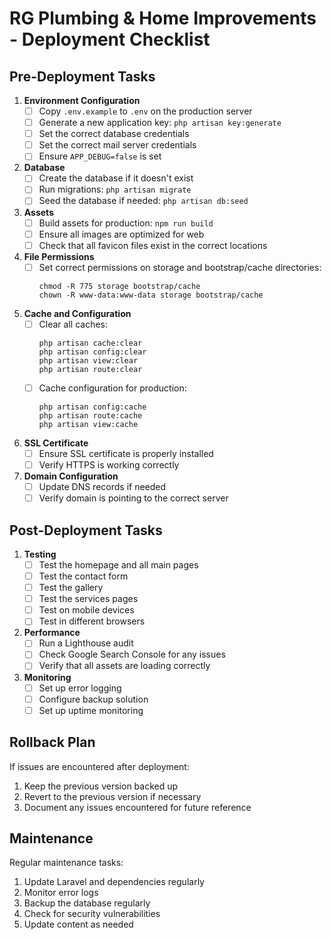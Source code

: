 # RG Plumbing & Home Improvements - Deployment Checklist

## Pre-Deployment Tasks

1. **Environment Configuration**
   - [ ] Copy `.env.example` to `.env` on the production server
   - [ ] Generate a new application key: `php artisan key:generate`
   - [ ] Set the correct database credentials
   - [ ] Set the correct mail server credentials
   - [ ] Ensure `APP_DEBUG=false` is set

2. **Database**
   - [ ] Create the database if it doesn't exist
   - [ ] Run migrations: `php artisan migrate`
   - [ ] Seed the database if needed: `php artisan db:seed`

3. **Assets**
   - [ ] Build assets for production: `npm run build`
   - [ ] Ensure all images are optimized for web
   - [ ] Check that all favicon files exist in the correct locations

4. **File Permissions**
   - [ ] Set correct permissions on storage and bootstrap/cache directories:
     ```
     chmod -R 775 storage bootstrap/cache
     chown -R www-data:www-data storage bootstrap/cache
     ```

5. **Cache and Configuration**
   - [ ] Clear all caches:
     ```
     php artisan cache:clear
     php artisan config:clear
     php artisan view:clear
     php artisan route:clear
     ```
   - [ ] Cache configuration for production:
     ```
     php artisan config:cache
     php artisan route:cache
     php artisan view:cache
     ```

6. **SSL Certificate**
   - [ ] Ensure SSL certificate is properly installed
   - [ ] Verify HTTPS is working correctly

7. **Domain Configuration**
   - [ ] Update DNS records if needed
   - [ ] Verify domain is pointing to the correct server

## Post-Deployment Tasks

1. **Testing**
   - [ ] Test the homepage and all main pages
   - [ ] Test the contact form
   - [ ] Test the gallery
   - [ ] Test the services pages
   - [ ] Test on mobile devices
   - [ ] Test in different browsers

2. **Performance**
   - [ ] Run a Lighthouse audit
   - [ ] Check Google Search Console for any issues
   - [ ] Verify that all assets are loading correctly

3. **Monitoring**
   - [ ] Set up error logging
   - [ ] Configure backup solution
   - [ ] Set up uptime monitoring

## Rollback Plan

If issues are encountered after deployment:

1. Keep the previous version backed up
2. Revert to the previous version if necessary
3. Document any issues encountered for future reference

## Maintenance

Regular maintenance tasks:

1. Update Laravel and dependencies regularly
2. Monitor error logs
3. Backup the database regularly
4. Check for security vulnerabilities
5. Update content as needed 
